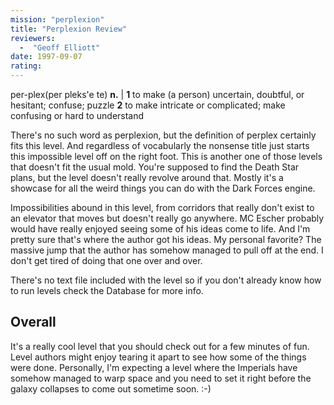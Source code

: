 ```yaml
---
mission: "perplexion"
title: "Perplexion Review"
reviewers: 
  -  "Geoff Elliott"
date: 1997-09-07
rating:
---
```


per-plex(per pleks'e te) **n.** | **1** to make (a person) uncertain, doubtful, or hesitant; confuse; puzzle **2** to make intricate or complicated; make confusing or hard to understand

There's no such word as perplexion, but the definition of perplex certainly fits this level. And regardless of vocabularly the nonsense title just starts this impossible level off on the right foot. This is another one of those levels that doesn't fit the usual mold. You're supposed to find the Death Star plans, but the level doesn't really revolve around that. Mostly it's a showcase for all the weird things you can do with the Dark Forces engine.

Impossibilities abound in this level, from corridors that really don't exist to an elevator that moves but doesn't really go anywhere. MC Escher probably would have really enjoyed seeing some of his ideas come to life. And I'm pretty sure that's where the author got his ideas. My personal favorite? The massive jump that the author has somehow managed to pull off at the end. I don't get tired of doing that one over and over.

There's no text file included with the level so if you don't already know how to run levels check the Database for more info.

## Overall

It's a really cool level that you should check out for a few minutes of fun. Level authors might enjoy tearing it apart to see how some of the things were done. Personally, I'm expecting a level where the Imperials have somehow managed to warp space and you need to set it right before the galaxy collapses to come out sometime soon. :-)